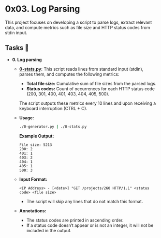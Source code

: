 # 0x03. Log Parsing

This project focuses on developing a script to parse logs, extract relevant data, and compute metrics such as file size and HTTP status codes from stdin input.

## Tasks :page_with_curl:

* **0. Log parsing**
  * **[0-stats.py](./0-stats.py):** This script reads lines from standard input (stdin), parses them, and computes the following metrics:
    - **Total file size:** Cumulative sum of file sizes from the parsed logs.
    - **Status codes:** Count of occurrences for each HTTP status code (200, 301, 400, 401, 403, 404, 405, 500).

    The script outputs these metrics every 10 lines and upon receiving a keyboard interruption (CTRL + C).

  * **Usage:**
    ```bash
    ./0-generator.py | ./0-stats.py
    ```

    **Example Output:**
    ```
    File size: 5213
    200: 2
    401: 1
    403: 2
    404: 1
    405: 1
    500: 3
    ```

  * **Input Format:**
    ```
    <IP Address> - [<date>] "GET /projects/260 HTTP/1.1" <status code> <file size>
    ```
    - The script will skip any lines that do not match this format.

  * **Annotations:**
    - The status codes are printed in ascending order.
    - If a status code doesn’t appear or is not an integer, it will not be included in the output.
